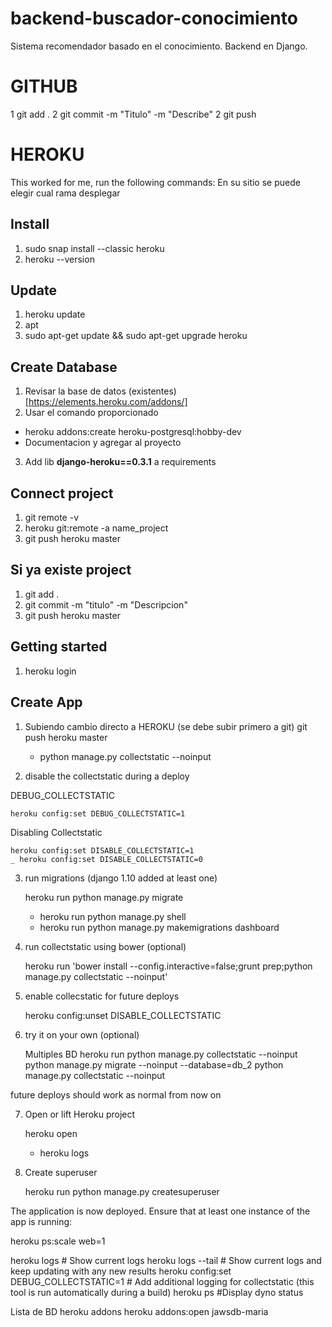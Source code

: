 # backend-buscador-conocimiento
Sistema recomendador basado en el conocimiento. Backend en Django. 

# GITHUB
1 git add .
2 git commit -m "Titulo" -m "Describe"
2 git push

# HEROKU
This worked for me, run the following commands:
En su sitio se puede elegir cual rama desplegar

## Install
1. sudo snap install --classic heroku
2. heroku --version

## Update
1. heroku update
2. apt
3. sudo apt-get update && sudo apt-get upgrade heroku

## Create Database
1. Revisar la base de datos (existentes)[https://elements.heroku.com/addons/]
2. Usar el comando proporcionado
 - heroku addons:create heroku-postgresql:hobby-dev
 - Documentacion y agregar al proyecto
3. Add lib **django-heroku==0.3.1** a requirements

## Connect project
1. git remote -v
2. heroku git:remote -a name_project
3. git push heroku master


## Si ya existe project
1. git add .
2. git commit -m "titulo" -m "Descripcion"
3. git push heroku master

## Getting started
1. heroku login

## Create App
1. Subiendo cambio directo a HEROKU (se debe subir primero a git)
	git push heroku master
	- python manage.py collectstatic --noinput
	
2. disable the collectstatic during a deploy

DEBUG_COLLECTSTATIC

	heroku config:set DEBUG_COLLECTSTATIC=1
Disabling Collectstatic

	heroku config:set DISABLE_COLLECTSTATIC=1
	_ heroku config:set DISABLE_COLLECTSTATIC=0

3.  run migrations (django 1.10 added at least one)

	heroku run python manage.py migrate
	- heroku run python manage.py shell
	- heroku run python manage.py makemigrations dashboard

4.  run collectstatic using bower (optional)

	heroku run 'bower install --config.interactive=false;grunt prep;python manage.py collectstatic --noinput'

5.  enable collecstatic for future deploys

	heroku config:unset DISABLE_COLLECTSTATIC

6.  try it on your own (optional)

	Multiples BD
	heroku run python manage.py collectstatic --noinput
	python manage.py migrate --noinput --database=db_2
	python manage.py collectstatic --noinput

future deploys should work as normal from now on

7.  Open or lift Heroku project

	heroku open
	- heroku logs
8.  Create superuser

	heroku run python manage.py createsuperuser

The application is now deployed. Ensure that at least one instance of the app is running:

heroku ps:scale web=1


heroku logs  # Show current logs
heroku logs --tail # Show current logs and keep updating with any new results
heroku config:set DEBUG_COLLECTSTATIC=1 # Add additional logging for collectstatic (this tool is run automatically during a build)
heroku ps   #Display dyno status

Lista de BD
heroku addons
heroku addons:open jawsdb-maria